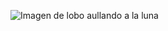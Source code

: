 ![Imagen de lobo aullando a la luna](https://image.freepik.com/vector-gratis/lobo-aullando-acantilado_104785-528.jpg)
